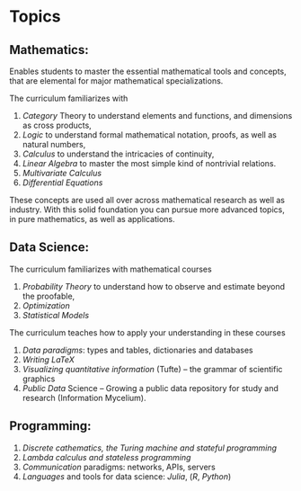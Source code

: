# Topics

## Mathematics:

Enables students to master the essential mathematical tools and concepts,
that are elemental for major mathematical specializations.

The curriculum familiarizes with

1.  *Category* Theory to understand elements and functions, and dimensions as cross products,
2.  *Logic* to understand formal mathematical notation, proofs, as well as natural numbers,
3.  *Calculus* to understand the intricacies of continuity,
4.  *Linear Algebra* to master the most simple kind of nontrivial relations.
5.  *Multivariate Calculus*
6.  *Differential Equations*

These concepts are used all over across mathematical research as well as industry.
With this solid foundation you can pursue more advanced topics,
in pure mathematics, as well as applications.


<a id="org56f77b1"></a>

## Data Science:

The curriculum familiarizes with mathematical courses

1.  *Probability Theory* to understand how to observe and estimate beyond the proofable,
2.  *Optimization*
3.  *Statistical Models*

The curriculum teaches how to apply your understanding in these courses

1.  *Data paradigms*: types and tables, dictionaries and databases
2.  *Writing LaTeX*
3.  *Visualizing quantitative information* (Tufte) &#x2013; the grammar of scientific graphics
4.  *Public Data* Science &#x2013; Growing a public data repository for study and research (Information Mycelium).

<a id="org89ac3bc"></a>

## Programming:

1.  *Discrete cathematics, the Turing machine and stateful programming*
2.  *Lambda calculus and stateless programming*
3.  *Communication* paradigms: networks, APIs, servers
4.  *Languages* and tools for data science:  *Julia*, (*R*, *Python*)

